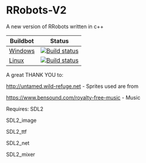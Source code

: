 # RRobots-V2
A new version of RRobots written in c++

Buildbot | Status
-------- | ------
[Windows](https://ci.appveyor.com/project/NightBlackShadows/RRobots-V2/branch/master) | [![Build status](https://ci.appveyor.com/api/projects/status/ju64h5pmbrq1vq7e/branch/master?svg=true)](https://ci.appveyor.com/project/Night_Shadows/rrobots-v2)
[Linux](https://travis-ci.org/NightBlackShadows/RRobots-V2) | [![Build status](https://travis-ci.org/NightBlackShadows/RRobots-V2.svg?branch=master)](https://travis-ci.org/NightBlackShadows/RRobots-V2)



A great THANK YOU to:

http://untamed.wild-refuge.net - Sprites used are from

https://www.bensound.com/royalty-free-music - Music 

Requires:
SDL2

SDL2_image

SDL2_ttf

SDL2_net

SDL2_mixer
